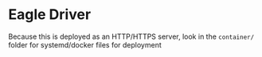 # Eagle Driver

Because this is deployed as an HTTP/HTTPS server, look in the `container/` folder for systemd/docker files for deployment
